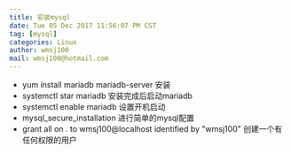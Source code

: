```yaml
---
title: 安装mysql
date: Tue 05 Dec 2017 11:56:07 PM CST
tag: [mysql]
categories: Linux
author: wmsj100
mail: wmsj100@hotmail.com
---
```


- yum install mariadb mariadb-server 安装
- systemctl star mariadb 安装完成后启动mariadb
- systemctl enable mariadb 设置开机启动
- mysql_secure_installation 进行简单的mysql配置
- grant all on *.* to wmsj100@localhost identified by "wmsj100" 创建一个有任何权限的用户
